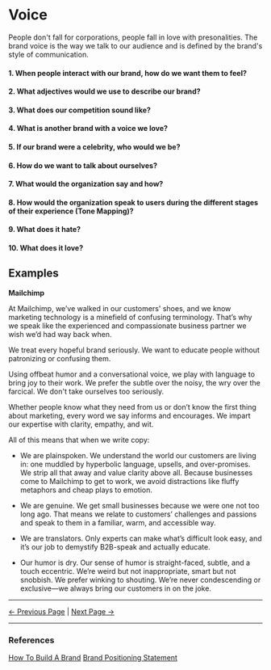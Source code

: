 # Voice

People don't fall for corporations, people fall in love with presonalities. The brand voice is the way we talk to our audience and is defined by the brand's style of communication.

#### 1. When people interact with our brand, how do we want them to feel?

#### 2. What adjectives would we use to describe our brand?

#### 3. What does our competition sound like?

#### 4. What is another brand with a voice we love?

#### 5. If our brand were a celebrity, who would we be?

#### 6. How do we want to talk about ourselves?

#### 7. What would the organization say and how?

#### 8. How would the organization speak to users during the different stages of their experience (Tone Mapping)?

#### 9. What does it hate?

#### 10. What does it love?

## Examples

**Mailchimp**

At Mailchimp, we’ve walked in our customers' shoes, and we know marketing technology is a minefield of confusing terminology. That’s why we speak like the experienced and compassionate business partner we wish we’d had way back when.

We treat every hopeful brand seriously. We want to educate people without patronizing or confusing them.

Using offbeat humor and a conversational voice, we play with language to bring joy to their work. We prefer the subtle over the noisy, the wry over the farcical. We don't take ourselves too seriously.

Whether people know what they need from us or don’t know the first thing about marketing, every word we say informs and encourages. We impart our expertise with clarity, empathy, and wit.

All of this means that when we write copy:

- We are plainspoken. We understand the world our customers are living in: one muddled by hyperbolic language, upsells, and over-promises. We strip all that away and value clarity above all. Because businesses come to Mailchimp to get to work, we avoid distractions like fluffy metaphors and cheap plays to emotion.

- We are genuine. We get small businesses because we were one not too long ago. That means we relate to customers’ challenges and passions and speak to them in a familiar, warm, and accessible way.

- We are translators. Only experts can make what’s difficult look easy, and it’s our job to demystify B2B-speak and actually educate.

- Our humor is dry. Our sense of humor is straight-faced, subtle, and a touch eccentric. We’re weird but not inappropriate, smart but not snobbish. We prefer winking to shouting. We’re never condescending or exclusive—we always bring our customers in on the joke.

<hr/>

[<- Previous Page](./positioning.md)
|
[Next Page ->](./messaging.md)

<hr/>

### References

[How To Build A Brand](https://www.shopify.com/blog/how-to-build-a-brand)
[Brand Positioning Statement](https://www.risefuel.com/blog/what-is-a-positioning-statement)
